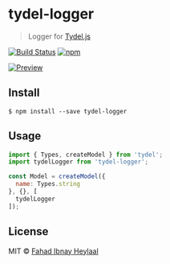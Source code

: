 # tydel-logger

> Logger for [Tydel.js](https://github.com/fahad19/tydel)

[![Build Status](https://img.shields.io/travis/fahad19/tydel-logger/master.svg)](http://travis-ci.org/fahad19/tydel-logger) [![npm](https://img.shields.io/npm/v/tydel-logger.svg)](https://www.npmjs.com/package/tydel-logger)

[![Preview](https://fahad19.github.io/tydel-demos/images/tydel-logger-preview.png)](https://fahad19.github.io/tydel-demos/react-counter/)

## Install

```
$ npm install --save tydel-logger
```

## Usage

```js
import { Types, createModel } from 'tydel';
import tydelLogger from 'tydel-logger';

const Model = createModel({
  name: Types.string
}, {}, [
  tydelLogger
]);
```

## License

MIT © [Fahad Ibnay Heylaal](http://fahad19.com)
